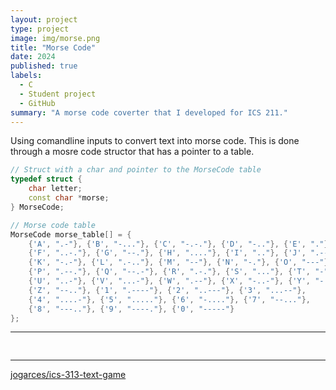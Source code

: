 ```yaml
---
layout: project
type: project
image: img/morse.png
title: "Morse Code"
date: 2024
published: true
labels:
  - C
  - Student project
  - GitHub
summary: "A morse code coverter that I developed for ICS 211."
---
```


Using comandline inputs to convert text into morse code. This is done through a mosre code structor that has a pointer to a table.

```cpp
// Struct with a char and pointer to the MorseCode table
typedef struct {
    char letter;
    const char *morse;
} MorseCode;

// Morse code table
MorseCode morse_table[] = {
    {'A', ".-"}, {'B', "-..."}, {'C', "-.-."}, {'D', "-.."}, {'E', "."},
    {'F', "..-."}, {'G', "--."}, {'H', "...."}, {'I', ".."}, {'J', ".---"},
    {'K', "-.-"}, {'L', ".-.."}, {'M', "--"}, {'N', "-."}, {'O', "---"},
    {'P', ".--."}, {'Q', "--.-"}, {'R', ".-."}, {'S', "..."}, {'T', "-"},
    {'U', "..-"}, {'V', "...-"}, {'W', ".--"}, {'X', "-..-"}, {'Y', "-.--"},
    {'Z', "--.."}, {'1', ".----"}, {'2', "..---"}, {'3', "...--"},
    {'4', "....-"}, {'5', "....."}, {'6', "-...."}, {'7', "--..."},
    {'8', "---.."}, {'9', "----."}, {'0', "-----"}
};
```
<hr>

<pre>

</pre>

<hr>

<a href="https://github.com/jogarces/ics-313-text-game">
  <i class="large github icon" style="font-size: 200px; width: 200px; height: 200px;"></i> jogarces/ics-313-text-game
</a>